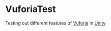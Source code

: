 # VuforiaTest
Testing out different features of [Vuforia](http://vuforia.com) in [Unity](http://unity3d.com)
